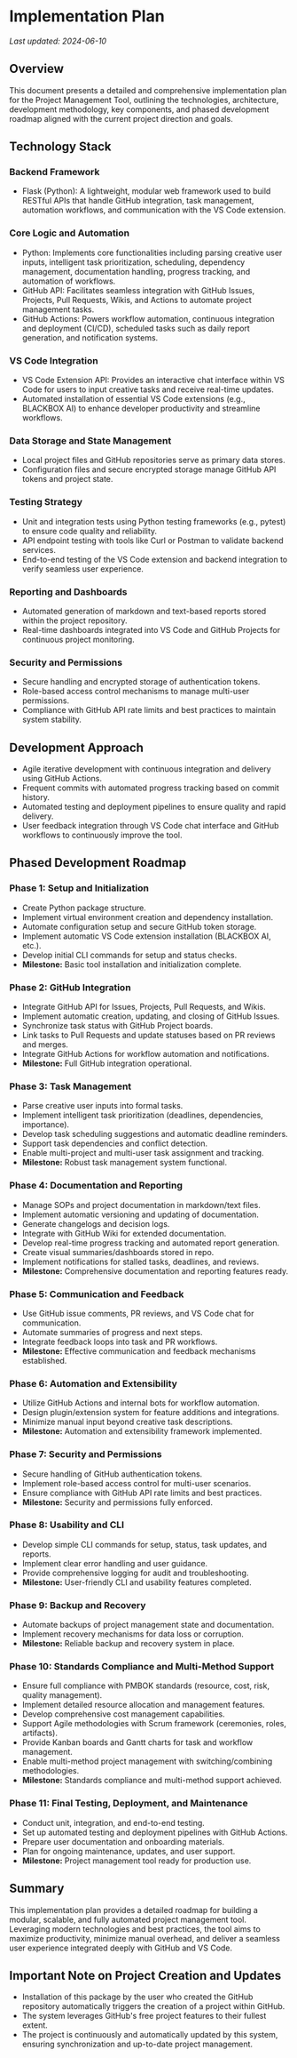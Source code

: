 # Implementation Plan

*Last updated: 2024-06-10*

## Overview

This document presents a detailed and comprehensive implementation plan for the Project Management Tool, outlining the technologies, architecture, development methodology, key components, and phased development roadmap aligned with the current project direction and goals.

## Technology Stack

### Backend Framework
- Flask (Python): A lightweight, modular web framework used to build RESTful APIs that handle GitHub integration, task management, automation workflows, and communication with the VS Code extension.

### Core Logic and Automation
- Python: Implements core functionalities including parsing creative user inputs, intelligent task prioritization, scheduling, dependency management, documentation handling, progress tracking, and automation of workflows.
- GitHub API: Facilitates seamless integration with GitHub Issues, Projects, Pull Requests, Wikis, and Actions to automate project management tasks.
- GitHub Actions: Powers workflow automation, continuous integration and deployment (CI/CD), scheduled tasks such as daily report generation, and notification systems.

### VS Code Integration
- VS Code Extension API: Provides an interactive chat interface within VS Code for users to input creative tasks and receive real-time updates.
- Automated installation of essential VS Code extensions (e.g., BLACKBOX AI) to enhance developer productivity and streamline workflows.

### Data Storage and State Management
- Local project files and GitHub repositories serve as primary data stores.
- Configuration files and secure encrypted storage manage GitHub API tokens and project state.

### Testing Strategy
- Unit and integration tests using Python testing frameworks (e.g., pytest) to ensure code quality and reliability.
- API endpoint testing with tools like Curl or Postman to validate backend services.
- End-to-end testing of the VS Code extension and backend integration to verify seamless user experience.

### Reporting and Dashboards
- Automated generation of markdown and text-based reports stored within the project repository.
- Real-time dashboards integrated into VS Code and GitHub Projects for continuous project monitoring.

### Security and Permissions
- Secure handling and encrypted storage of authentication tokens.
- Role-based access control mechanisms to manage multi-user permissions.
- Compliance with GitHub API rate limits and best practices to maintain system stability.

## Development Approach

- Agile iterative development with continuous integration and delivery using GitHub Actions.
- Frequent commits with automated progress tracking based on commit history.
- Automated testing and deployment pipelines to ensure quality and rapid delivery.
- User feedback integration through VS Code chat interface and GitHub workflows to continuously improve the tool.

## Phased Development Roadmap

### Phase 1: Setup and Initialization
- Create Python package structure.
- Implement virtual environment creation and dependency installation.
- Automate configuration setup and secure GitHub token storage.
- Implement automatic VS Code extension installation (BLACKBOX AI, etc.).
- Develop initial CLI commands for setup and status checks.
- **Milestone:** Basic tool installation and initialization complete.

### Phase 2: GitHub Integration
- Integrate GitHub API for Issues, Projects, Pull Requests, and Wikis.
- Implement automatic creation, updating, and closing of GitHub Issues.
- Synchronize task status with GitHub Project boards.
- Link tasks to Pull Requests and update statuses based on PR reviews and merges.
- Integrate GitHub Actions for workflow automation and notifications.
- **Milestone:** Full GitHub integration operational.

### Phase 3: Task Management
- Parse creative user inputs into formal tasks.
- Implement intelligent task prioritization (deadlines, dependencies, importance).
- Develop task scheduling suggestions and automatic deadline reminders.
- Support task dependencies and conflict detection.
- Enable multi-project and multi-user task assignment and tracking.
- **Milestone:** Robust task management system functional.

### Phase 4: Documentation and Reporting
- Manage SOPs and project documentation in markdown/text files.
- Implement automatic versioning and updating of documentation.
- Generate changelogs and decision logs.
- Integrate with GitHub Wiki for extended documentation.
- Develop real-time progress tracking and automated report generation.
- Create visual summaries/dashboards stored in repo.
- Implement notifications for stalled tasks, deadlines, and reviews.
- **Milestone:** Comprehensive documentation and reporting features ready.

### Phase 5: Communication and Feedback
- Use GitHub issue comments, PR reviews, and VS Code chat for communication.
- Automate summaries of progress and next steps.
- Integrate feedback loops into task and PR workflows.
- **Milestone:** Effective communication and feedback mechanisms established.

### Phase 6: Automation and Extensibility
- Utilize GitHub Actions and internal bots for workflow automation.
- Design plugin/extension system for feature additions and integrations.
- Minimize manual input beyond creative task descriptions.
- **Milestone:** Automation and extensibility framework implemented.

### Phase 7: Security and Permissions
- Secure handling of GitHub authentication tokens.
- Implement role-based access control for multi-user scenarios.
- Ensure compliance with GitHub API rate limits and best practices.
- **Milestone:** Security and permissions fully enforced.

### Phase 8: Usability and CLI
- Develop simple CLI commands for setup, status, task updates, and reports.
- Implement clear error handling and user guidance.
- Provide comprehensive logging for audit and troubleshooting.
- **Milestone:** User-friendly CLI and usability features completed.

### Phase 9: Backup and Recovery
- Automate backups of project management state and documentation.
- Implement recovery mechanisms for data loss or corruption.
- **Milestone:** Reliable backup and recovery system in place.

### Phase 10: Standards Compliance and Multi-Method Support
- Ensure full compliance with PMBOK standards (resource, cost, risk, quality management).
- Implement detailed resource allocation and management features.
- Develop comprehensive cost management capabilities.
- Support Agile methodologies with Scrum framework (ceremonies, roles, artifacts).
- Provide Kanban boards and Gantt charts for task and workflow management.
- Enable multi-method project management with switching/combining methodologies.
- **Milestone:** Standards compliance and multi-method support achieved.

### Phase 11: Final Testing, Deployment, and Maintenance
- Conduct unit, integration, and end-to-end testing.
- Set up automated testing and deployment pipelines with GitHub Actions.
- Prepare user documentation and onboarding materials.
- Plan for ongoing maintenance, updates, and user support.
- **Milestone:** Project management tool ready for production use.

## Summary

This implementation plan provides a detailed roadmap for building a modular, scalable, and fully automated project management tool. Leveraging modern technologies and best practices, the tool aims to maximize productivity, minimize manual overhead, and deliver a seamless user experience integrated deeply with GitHub and VS Code.

## Important Note on Project Creation and Updates

- Installation of this package by the user who created the GitHub repository automatically triggers the creation of a project within GitHub.
- The system leverages GitHub's free project features to their fullest extent.
- The project is continuously and automatically updated by this system, ensuring synchronization and up-to-date project management.
